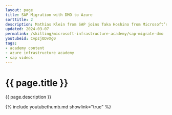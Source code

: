 ```yaml
---
layout: page
title: SAP Migration with DMO to Azure
sorttitle: 2
description: Mathias Klein from SAP joins Taka Hoshino from Microsoft’s Program Management team to talk about the Database Migration Option (DMO) to Azure or Converting from SAP ERP On-Premise to SAP S/4HANA on Azure. Learn how you can migrate and convert your On-Premises SAP ECC system to S/4HANA on Azure in one go.
updated: 2024-03-07
permalink: /skilling/microsoft-infrastructure-academy/sap-migrate-dmo
youtubeid: CvpzjODvXg0
tags: 
- academy content
- azure infrastructure academy
- sap videos
---
```


# {{ page.title }}

{{ page.description }}

{% include youtubethumb.md showlink="true" %}